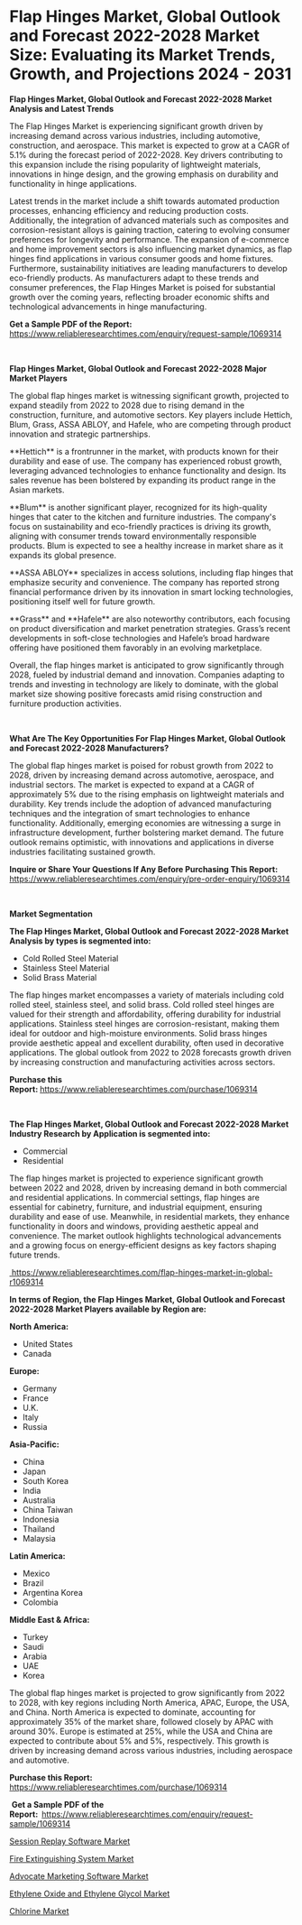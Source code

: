 <p><h1>Flap Hinges Market, Global Outlook and Forecast 2022-2028 Market Size: Evaluating its Market Trends, Growth, and Projections 2024 - 2031</h1></p><p><strong>Flap Hinges Market, Global Outlook and Forecast 2022-2028 Market Analysis and Latest Trends</strong></p>
<p><p>The Flap Hinges Market is experiencing significant growth driven by increasing demand across various industries, including automotive, construction, and aerospace. This market is expected to grow at a CAGR of 5.1% during the forecast period of 2022-2028. Key drivers contributing to this expansion include the rising popularity of lightweight materials, innovations in hinge design, and the growing emphasis on durability and functionality in hinge applications. </p><p>Latest trends in the market include a shift towards automated production processes, enhancing efficiency and reducing production costs. Additionally, the integration of advanced materials such as composites and corrosion-resistant alloys is gaining traction, catering to evolving consumer preferences for longevity and performance. The expansion of e-commerce and home improvement sectors is also influencing market dynamics, as flap hinges find applications in various consumer goods and home fixtures. Furthermore, sustainability initiatives are leading manufacturers to develop eco-friendly products. As manufacturers adapt to these trends and consumer preferences, the Flap Hinges Market is poised for substantial growth over the coming years, reflecting broader economic shifts and technological advancements in hinge manufacturing.</p></p>
<p><strong>Get a Sample PDF of the Report:&nbsp;</strong> <a href="https://www.reliableresearchtimes.com/enquiry/request-sample/1069314">https://www.reliableresearchtimes.com/enquiry/request-sample/1069314</a></p>
<p>&nbsp;</p>
<p><strong>Flap Hinges Market, Global Outlook and Forecast 2022-2028 Major Market Players</strong></p>
<p><p>The global flap hinges market is witnessing significant growth, projected to expand steadily from 2022 to 2028 due to rising demand in the construction, furniture, and automotive sectors. Key players include Hettich, Blum, Grass, ASSA ABLOY, and Hafele, who are competing through product innovation and strategic partnerships.</p><p>**Hettich** is a frontrunner in the market, with products known for their durability and ease of use. The company has experienced robust growth, leveraging advanced technologies to enhance functionality and design. Its sales revenue has been bolstered by expanding its product range in the Asian markets.</p><p>**Blum** is another significant player, recognized for its high-quality hinges that cater to the kitchen and furniture industries. The company's focus on sustainability and eco-friendly practices is driving its growth, aligning with consumer trends toward environmentally responsible products. Blum is expected to see a healthy increase in market share as it expands its global presence.</p><p>**ASSA ABLOY** specializes in access solutions, including flap hinges that emphasize security and convenience. The company has reported strong financial performance driven by its innovation in smart locking technologies, positioning itself well for future growth.</p><p>**Grass** and **Hafele** are also noteworthy contributors, each focusing on product diversification and market penetration strategies. Grass’s recent developments in soft-close technologies and Hafele’s broad hardware offering have positioned them favorably in an evolving marketplace.</p><p>Overall, the flap hinges market is anticipated to grow significantly through 2028, fueled by industrial demand and innovation. Companies adapting to trends and investing in technology are likely to dominate, with the global market size showing positive forecasts amid rising construction and furniture production activities.</p></p>
<p>&nbsp;</p>
<p><strong>What Are The Key Opportunities For Flap Hinges Market, Global Outlook and Forecast 2022-2028 Manufacturers?</strong></p>
<p><p>The global flap hinges market is poised for robust growth from 2022 to 2028, driven by increasing demand across automotive, aerospace, and industrial sectors. The market is expected to expand at a CAGR of approximately 5% due to the rising emphasis on lightweight materials and durability. Key trends include the adoption of advanced manufacturing techniques and the integration of smart technologies to enhance functionality. Additionally, emerging economies are witnessing a surge in infrastructure development, further bolstering market demand. The future outlook remains optimistic, with innovations and applications in diverse industries facilitating sustained growth.</p></p>
<p><strong>Inquire or Share Your Questions If Any Before Purchasing This Report:</strong> <a href="https://www.reliableresearchtimes.com/enquiry/pre-order-enquiry/1069314">https://www.reliableresearchtimes.com/enquiry/pre-order-enquiry/1069314</a></p>
<p>&nbsp;</p>
<p><strong>Market Segmentation</strong></p>
<p><strong>The Flap Hinges Market, Global Outlook and Forecast 2022-2028 Market Analysis by types is segmented into:</strong></p>
<p><ul><li>Cold Rolled Steel Material</li><li>Stainless Steel Material</li><li>Solid Brass Material</li></ul></p>
<p><p>The flap hinges market encompasses a variety of materials including cold rolled steel, stainless steel, and solid brass. Cold rolled steel hinges are valued for their strength and affordability, offering durability for industrial applications. Stainless steel hinges are corrosion-resistant, making them ideal for outdoor and high-moisture environments. Solid brass hinges provide aesthetic appeal and excellent durability, often used in decorative applications. The global outlook from 2022 to 2028 forecasts growth driven by increasing construction and manufacturing activities across sectors.</p></p>
<p><strong>Purchase this Report:&nbsp;</strong><a href="https://www.reliableresearchtimes.com/purchase/1069314">https://www.reliableresearchtimes.com/purchase/1069314</a></p>
<p>&nbsp;</p>
<p><strong>The Flap Hinges Market, Global Outlook and Forecast 2022-2028 Market Industry Research by Application is segmented into:</strong></p>
<p><ul><li>Commercial</li><li>Residential</li></ul></p>
<p><p>The flap hinges market is projected to experience significant growth between 2022 and 2028, driven by increasing demand in both commercial and residential applications. In commercial settings, flap hinges are essential for cabinetry, furniture, and industrial equipment, ensuring durability and ease of use. Meanwhile, in residential markets, they enhance functionality in doors and windows, providing aesthetic appeal and convenience. The market outlook highlights technological advancements and a growing focus on energy-efficient designs as key factors shaping future trends.</p></p>
<p><a href="https://www.reliableresearchtimes.com/flap-hinges-market-in-global-r1069314">&nbsp;https://www.reliableresearchtimes.com/flap-hinges-market-in-global-r1069314</a></p>
<p><strong>In terms of Region, the Flap Hinges Market, Global Outlook and Forecast 2022-2028 Market Players available by Region are:</strong></p>
<p>
    <p> <strong> North America: </strong>
        <ul>
            <li>United States</li>
            <li>Canada</li>
        </ul>
        </p> 
    <p> <strong> Europe: </strong>
        <ul>
            <li>Germany</li>
            <li>France</li>
            <li>U.K.</li>
            <li>Italy</li>
            <li>Russia</li>
        </ul>
        </p> 
    <p> <strong> Asia-Pacific: </strong>
        <ul>
            <li>China</li>
            <li>Japan</li>
            <li>South Korea</li>
            <li>India</li>
            <li>Australia</li>
            <li>China Taiwan</li>
            <li>Indonesia</li>
            <li>Thailand</li>
            <li>Malaysia</li>
        </ul>
        </p> 
    <p> <strong> Latin America: </strong>
        <ul>
            <li>Mexico</li>
            <li>Brazil</li>
            <li>Argentina Korea</li>
            <li>Colombia</li>
        </ul>
        </p> 
    <p> <strong> Middle East & Africa: </strong>
        <ul>
            <li>Turkey</li>
            <li>Saudi</li>
            <li>Arabia</li>
            <li>UAE</li>
            <li>Korea</li>
        </ul>
    </p>
    </p>
<p><p>The global flap hinges market is projected to grow significantly from 2022 to 2028, with key regions including North America, APAC, Europe, the USA, and China. North America is expected to dominate, accounting for approximately 35% of the market share, followed closely by APAC with around 30%. Europe is estimated at 25%, while the USA and China are expected to contribute about 5% and 5%, respectively. This growth is driven by increasing demand across various industries, including aerospace and automotive.</p></p>
<p><strong>Purchase this Report: </strong><a href="https://www.reliableresearchtimes.com/purchase/1069314">https://www.reliableresearchtimes.com/purchase/1069314</a></p>
<p>&nbsp;<strong>Get a Sample PDF of the Report:&nbsp;&nbsp;</strong><a href="https://www.reliableresearchtimes.com/enquiry/request-sample/1069314">https://www.reliableresearchtimes.com/enquiry/request-sample/1069314</a></p>
<p><strong></strong></p>
<p><p><a href="https://www.linkedin.com/pulse/strategic-market-insights-global-session-replay-software-2024-huh8f?trackingId=j8NPkxArRS61lKcSiLrQmw%3D%3D">Session Replay Software Market</a></p><p><a href="https://medium.com/@caroline.lewis06756/the-fire-extinguishing-system-market-has-experienced-impressive-growth-in-recent-years-expanding-7f73b1931a5e">Fire Extinguishing System Market</a></p><p><a href="https://www.linkedin.com/pulse/what-current-future-prospects-advocate-marketing-software-jidjf?trackingId=HYPcOlWUQYKsINnU28sIdg%3D%3D">Advocate Marketing Software Market</a></p><p><a href="https://issuu.com/reportprime-2/docs/ethylene-oxide-and-ethylene-glycol-_be0f3d55bbf853">Ethylene Oxide and Ethylene Glycol Market</a></p><p><a href="https://issuu.com/reportprime-2/docs/chlorine-market-size-2030.pptx_831db099a38e6f">Chlorine Market</a></p></p>